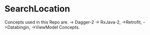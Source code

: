 # SearchLocation

Concepts used in this Repo are. 
-> Dagger-2
-> RxJava-2,
->Retrofit,
->Databingin,
->ViewModel Concepts. 
